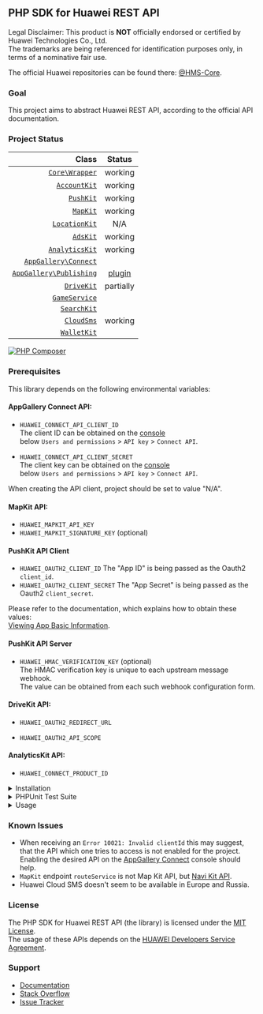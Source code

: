 ## PHP SDK for Huawei REST API

Legal Disclaimer: This product is **NOT** officially endorsed or certified by Huawei Technologies Co., Ltd.<br/>
The trademarks are being referenced for identification purposes only, in terms of a nominative fair use.

The official Huawei repositories can be found there: [@HMS-Core](https://github.com/orgs/HMS-Core/repositories).

### Goal

This project aims to abstract Huawei REST API, according to the official API documentation.

### Project Status

|                                                                                                Class |                                  Status                                  |
|-----------------------------------------------------------------------------------------------------:|:------------------------------------------------------------------------:|
|                           [`Core\Wrapper`](https://github.com/syslogic/php-hms/blob/master/src/Core) |                                 working                                  |
|                       [`AccountKit`](https://github.com/syslogic/php-hms/blob/master/src/AccountKit) |                                 working                                  |
|                             [`PushKit`](https://github.com/syslogic/php-hms/blob/master/src/PushKit) |                                 working                                  |
|                               [`MapKit`](https://github.com/syslogic/php-hms/blob/master/src/MapKit) |                                 working                                  |
|                     [`LocationKit`](https://github.com/syslogic/php-hms/blob/master/src/LocationKit) |                                   N/A                                    |
|                               [`AdsKit`](https://github.com/syslogic/php-hms/blob/master/src/AdsKit) |                                 working                                  |
|                   [`AnalyticsKit`](https://github.com/syslogic/php-hms/blob/master/src/AnalyticsKit) |                                 working                                  |
|       [`AppGallery\Connect`](https://github.com/syslogic/php-hms/tree/master/src/AppGallery/Connect) |                                                                          |
| [`AppGallery\Publishing`](https://github.com/syslogic/php-hms/tree/master/src/AppGallery/Publishing) | [plugin](https://github.com/syslogic/agconnect-publishing-gradle-plugin) |
|                           [`DriveKit`](https://github.com/syslogic/php-hms/tree/master/src/DriveKit) |                                partially                                 |
|                     [`GameService`](https://github.com/syslogic/php-hms/tree/master/src/GameService) |                                                                          |
|                         [`SearchKit`](https://github.com/syslogic/php-hms/blob/master/src/SearchKit) |                                                                          |
|                           [`CloudSms`](https://github.com/syslogic/php-hms/blob/master/src/CloudSms) |                                 working                                  |
|                         [`WalletKit`](https://github.com/syslogic/php-hms/blob/master/src/WalletKit) |                                                                          |

[![PHP Composer](https://github.com/syslogic/php-hms/actions/workflows/ci-php.yml/badge.svg)](https://github.com/syslogic/php-hms/actions/workflows/ci-php.yml)

### Prerequisites

This library depends on the following environmental variables:

#### AppGallery Connect API:

- `HUAWEI_CONNECT_API_CLIENT_ID`<br/>
  The client ID can be obtained on the [console](https://developer.huawei.com/consumer/en/service/josp/agc/index.html) <br/>below `Users and permissions` > `API key` > `Connect API`.

- `HUAWEI_CONNECT_API_CLIENT_SECRET`<br/>
  The client key can be obtained on the [console](https://developer.huawei.com/consumer/en/service/josp/agc/index.html) <br/>below `Users and permissions` > `API key` > `Connect API`.

When creating the API client, project should be set to value "N/A".

#### MapKit API:

- `HUAWEI_MAPKIT_API_KEY`<br/>
- `HUAWEI_MAPKIT_SIGNATURE_KEY` (optional)<br/>

#### PushKit API Client
- `HUAWEI_OAUTH2_CLIENT_ID` The "App ID" is being passed as the Oauth2 `client_id`.
- `HUAWEI_OAUTH2_CLIENT_SECRET` The "App Secret" is being passed as the Oauth2 `client_secret`.

Please refer to the documentation, which explains how to obtain these values: <br/>[Viewing App Basic Information](https://developer.huawei.com/consumer/en/doc/distribution/app/agc-help-appinfo-0000001100014694).

#### PushKit API Server

 - `HUAWEI_HMAC_VERIFICATION_KEY` (optional)<br/>
   The HMAC verification key is unique to each upstream message webhook. <br/>The value can be obtained from each such webhook configuration form.

#### DriveKit API:

- `HUAWEI_OAUTH2_REDIRECT_URL`<br/>

- `HUAWEI_OAUTH2_API_SCOPE`<br/>

#### AnalyticsKit API:

- `HUAWEI_CONNECT_PRODUCT_ID`  

<details>
<summary>Installation</summary>
<p>

One can manually check out into project directory `lib`:
````shell
mkdir lib
git clone git@github.com:syslogic/php-hms ./lib/php-hms
````

And then map namespace `HMS` in `composer.json` PSR-4 `autoload` block:
````json
{
  "autoload": {
    "psr-4": {
      "App\\": "src/",
      "HMS\\": "lib/php-hms/src/"
    }
  }
}
````

To set up the environment, for example `nano ~/.bashrc`:

````bash
# General server-side oAuth2 flow.
export HUAWEI_OAUTH2_CLIENT_ID=...
export HUAWEI_OAUTH2_CLIENT_SECRET=...

# DriveKit client-side oAuth2 flow.
export HUAWEI_OAUTH2_REDIRECT_URL=...
export HUAWEI_OAUTH2_API_SCOPE=...

# MapKit API key.
export HUAWEI_MAPKIT_API_KEY=...

export HUAWEI_CONNECT_API_CLIENT_ID=...
export HUAWEI_CONNECT_API_CLIENT_SECRET=...
export HUAWEI_CONNECT_PRODUCT_ID=...
export HUAWEI_HMAC_VERIFICATION_KEY=...
````
</p>
</details>

<details>
<summary>PHPUnit Test Suite</summary>
<p>

The test suite depends on further environmental variables:

| Test Case | Environmental Variable | Description |
| ---: | --- | --- |
| `PushKitTest` | `PHPUNIT_HCM_TEST_DEVICE_TOKEN` | The HCM device registration ID, to which the test will push notifications to.  |

````bash
# PHP SDK for Huawei REST API
export PHPUNIT_HCM_TEST_DEVICE_TOKEN=...
````

Running tests:
````shell
composer run-script test
````

Running tests with code coverage:
````shell
composer run-script coverage
````

</details>

<details>
<summary>Usage</summary>
<p>
...
</p>
</details>

### Known Issues
 - When receiving an `Error 10021: Invalid clientId` this may suggest,<br/>that the API which one tries to access is not enabled for the project.<br/>
Enabling the desired API on the [AppGallery Connect](https://developer.huawei.com/consumer/en/service/josp/agc/index.html) console should help.
 - `MapKit` endpoint `routeService` is not Map Kit API, but [Navi Kit API](https://developer.huawei.com/consumer/en/hms/huawei-navikit/).
 - Huawei Cloud SMS doesn't seem to be available in Europe and Russia.

### License
The PHP SDK for Huawei REST API (the library) is licensed under the [MIT License](LICENSE).<br/>
The usage of these APIs depends on the [HUAWEI Developers Service Agreement](https://developer.huawei.com/consumer/en/doc/start/agreement-0000001052728169).

### Support
- [Documentation](https://developer.huawei.com/consumer/en/doc/landing/development)
- [Stack Overflow](https://stackoverflow.com/questions/tagged/huawei-developers)
- [Issue Tracker](https://github.com/syslogic/php-hms/issues)
